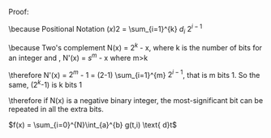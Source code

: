 Proof:

\because Positional Notation $(x){2}$ = \sum_{i=1}^{k} $d_{i}$ $2^{i-1}$

\because Two's complement N(x) = $2^{k}$ - x, where k is the number of bits for an integer and , N'(x) = $s^{m}$ - x where m>k

\therefore N'(x) = $2^{m}$ - 1 = (2-1) \sum_{i=1}^{m} $2^{i-1}$, that is m bits 1. So the same, ($2^{k}$-1) is k bits 1

\therefore if N(x) is a negative binary integer,  the most-significant bit can be repeated in all the extra bits.

$f(x) = \sum_{i=0}^{N}\int_{a}^{b} g(t,i) \text{ d}t$